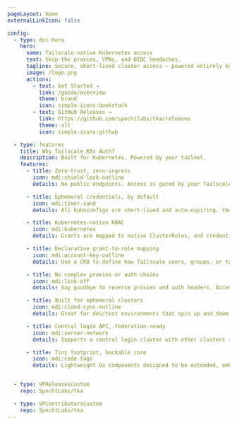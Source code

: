 ```yaml
---
pageLayout: home
externalLinkIcon: false

config:
  - type: doc-hero
    hero:
      name: Tailscale-native Kubernetes access
      text: Skip the proxies, VPNs, and OIDC headaches.
      tagline: Secure, short-lived cluster access — powered entirely by your Tailscale identity and network.
      image: /logo.png
      actions:
        - text: Get Started →
          link: /guide/overview
          theme: brand
          icon: simple-icons:bookstack
        - text: GitHub Releases →
          link: https://github.com/spechtlabs/tka/releases
          theme: alt
          icon: simple-icons:github

  - type: features
    title: Why Tailscale K8s Auth?
    description: Built for Kubernetes. Powered by your tailnet.
    features:
      - title: Zero-trust, zero-ingress
        icon: mdi:shield-lock-outline
        details: No public endpoints. Access is gated by your Tailscale ACLs, identity, and devices — and nothing else.

      - title: Ephemeral credentials, by default
        icon: mdi:timer-sand
        details: All kubeconfigs are short-lived and auto-expiring. You get access when you need it, and not a second longer.

      - title: Kubernetes-native RBAC
        icon: mdi:kubernetes
        details: Grants are mapped to native ClusterRoles, and credentials are provisioned as real Kubernetes ServiceAccounts.

      - title: Declarative grant-to-role mapping
        icon: mdi:account-key-outline
        details: Use a CRD to define how Tailscale users, groups, or tags map to Kubernetes roles — GitOps ready.

      - title: No complex proxies or auth chains
        icon: mdi:link-off
        details: Say goodbye to reverse proxies and auth headers. Access is handled with direct, secure API calls inside the tailnet.

      - title: Built for ephemeral clusters
        icon: mdi:cloud-sync-outline
        details: Great for dev/test environments that spin up and down frequently — join the tailnet, register, and go.

      - title: Central login API, federation-ready
        icon: mdi:server-network
        details: Supports a central login cluster with other clusters registering dynamically — ideal for multi-cluster orgs.

      - title: Tiny footprint, hackable core
        icon: mdi:code-tags
        details: Lightweight Go components designed to be extended, embedded, or scripted into your own workflows.


  - type: VPReleasesCustom
    repo: SpechtLabs/tka

  - type: VPContributorsCustom
    repo: SpechtLabs/tka
---
```


